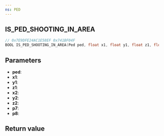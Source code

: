 ```yaml
---
ns: PED
---
```

## IS_PED_SHOOTING_IN_AREA

```c
// 0x7E9DFE24AC1E58EF 0x741BF04F
BOOL IS_PED_SHOOTING_IN_AREA(Ped ped, float x1, float y1, float z1, float x2, float y2, float z2, BOOL p7, BOOL p8);
```


## Parameters
* **ped**: 
* **x1**: 
* **y1**: 
* **z1**: 
* **x2**: 
* **y2**: 
* **z2**: 
* **p7**: 
* **p8**: 

## Return value
